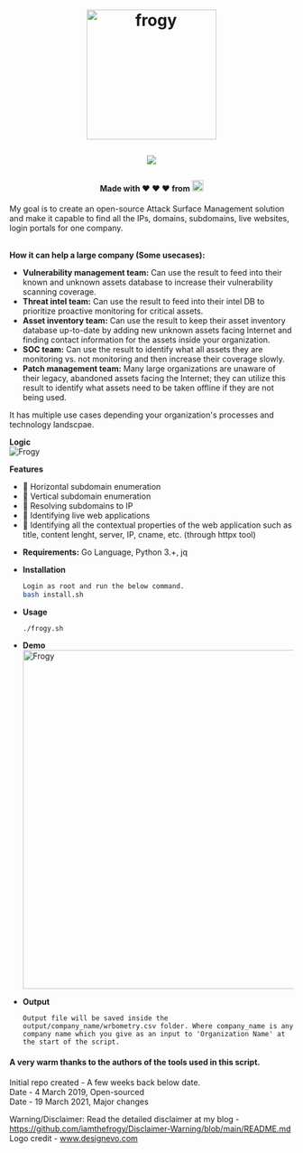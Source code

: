 <h1 align="center">
  <a href="https://github.com/iamthefrogy/frogy"><img src="https://user-images.githubusercontent.com/8291014/148647453-9328388b-1d04-4f76-99f4-c1f8d6aa8929.jpg" alt="frogy" height=230px></a>

![](https://visitor-badge.glitch.me/badge?page_id=iamthefrogy.frogy)<a href="https://twitter.com/iamthefrogy"> </a>

  </h1>
<h4 align="center"> Made with ❤️ ❤️ ❤️ from <img src="https://user-images.githubusercontent.com/8291014/145205748-5530f102-9102-4659-a141-21872f237c57.png" alt="frogy" height=20px> </h4>
My goal is to create an open-source Attack Surface Management solution and make it capable to find all the IPs, domains, subdomains, live websites, login portals for one company. <br/><br/>

**How it can help a large company (Some usecases):**
- **Vulnerability management team:** Can use the result to feed into their known and unknown assets database to increase their vulnerability scanning coverage.
- **Threat intel team:** Can use the result to feed into their intel DB to prioritize proactive monitoring for critical assets.
- **Asset inventory team:** Can use the result to keep their asset inventory database up-to-date by adding new unknown assets facing Internet and finding contact information for the assets inside your organization.
- **SOC team:** Can use the result to identify what all assets they are monitoring vs. not monitoring and then increase their coverage slowly.
- **Patch management team:** Many large organizations are unaware of their legacy, abandoned assets facing the Internet; they can utilize this result to identify what assets need to be taken offline if they are not being used.<br/>

It has multiple use cases depending your organization's processes and technology landscpae.

**Logic** <br/>
<img src="https://user-images.githubusercontent.com/8291014/196818780-7335b67d-1fc2-4b19-9e46-0e7813fbd8ee.jpg" alt="Frogy" title="Frogy" />

**Features**
- :frog: Horizontal subdomain enumeration
- :frog: Vertical subdomain enumeration
- :frog: Resolving subdomains to IP
- :frog: Identifying live web applications
- :frog: Identifying all the contextual properties of the web application such as title, content lenght, server, IP, cname, etc. (through httpx tool)

+ **Requirements:** Go Language, Python 3.+, jq<br/>
    
+ **Installation**
    ```sh
  Login as root and run the below command.
  bash install.sh
    ```
+ **Usage**
    ```sh
    ./frogy.sh
    ```
+ **Demo**
    <br/><img src="https://user-images.githubusercontent.com/8291014/148625824-0760f6fe-6d8f-4217-85e7-1432388b1ee9.png" alt="Frogy" title="Frogy" height=600px />

+ **Output**
    ```
    Output file will be saved inside the output/company_name/wrbometry.csv folder. Where company_name is any company name which you give as an input to 'Organization Name' at the start of the script.
    ```
#### A very warm thanks to the authors of the tools used in this script.
Initial repo created - A few weeks back below date.<br/>
Date - 4 March 2019, Open-sourced<br/>
Date - 19 March 2021, Major changes<br/>

Warning/Disclaimer: Read the detailed disclaimer at my blog - https://github.com/iamthefrogy/Disclaimer-Warning/blob/main/README.md <br/>
Logo credit - www.designevo.com
